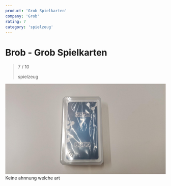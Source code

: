 ```yaml
---
product: 'Grob Spielkarten'
company: 'Grob'
rating: 7
category: 'spielzeug'
---
```


# Brob - Grob Spielkarten
>
> 7 / 10
>
> spielzeug

![Grob Spielkarten](./assets/brob-grob-spielkarten-aa74f5bd-6a7e-483f-b46a-d61ec6aacdcb.jpg)
Keine ahnnung welche art
